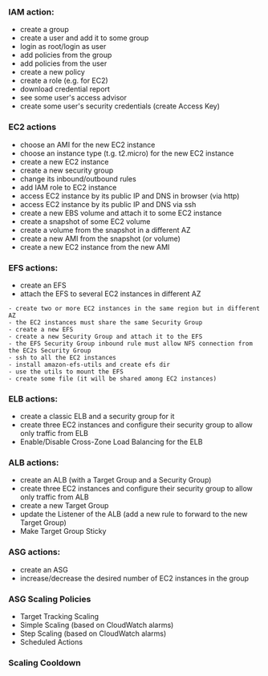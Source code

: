 ### IAM action:
- create a group
- create a user and add it to some group
- login as root/login as user
- add policies from the group
- add policies from the user
- create a new policy
- create a role (e.g. for EC2)
- download credential report
- see some user's access advisor
- create some user's security credentials (create Access Key)



### EC2 actions
- choose an AMI for the new EC2 instance
- choose an instance type (t.g. t2.micro) for the new EC2 instance
- create a new EC2 instance
- create a new security group
- change its inbound/outbound rules
- add IAM role to EC2 instance
- access EC2 instance by its public IP and DNS in browser (via http)
- access EC2 instance by its public IP and DNS via ssh
- create a new EBS volume and attach it to some EC2 instance
- create a snapshot of some EC2 volume
- create a volume from the snapshot in a different AZ
- create a new AMI from the snapshot (or volume)
- create a new EC2 instance from the new AMI




### EFS actions:
- create an EFS
- attach the EFS to several EC2 instances in different AZ
```
- create two or more EC2 instances in the same region but in different AZ
- the EC2 instances must share the same Security Group
- create a new EFS
- create a new Security Group and attach it to the EFS
- the EFS Security Group inbound rule must allow NFS connection from the EC2s Security Group
- ssh to all the EC2 instances
- install amazon-efs-utils and create efs dir
- use the utils to mount the EFS
- create some file (it will be shared among EC2 instances)
```




### ELB actions:
- create a classic ELB and a security group for it
- create three EC2 instances and configure their security group to allow only traffic from ELB
- Enable/Disable Cross-Zone Load Balancing for the ELB



### ALB actions:
- create an ALB (with a Target Group and a Security Group)
- create three EC2 instances and configure their security group to allow only traffic from ALB
- create a new Target Group
- update the Listener of the ALB (add a new rule to forward to the new Target Group)
- Make Target Group Sticky



### ASG actions:
- create an ASG
- increase/decrease the desired number of EC2 instances in the group

### ASG Scaling Policies
- Target Tracking Scaling
- Simple Scaling (based on CloudWatch alarms)
- Step Scaling (based on CloudWatch alarms)
- Scheduled Actions

### Scaling Cooldown









